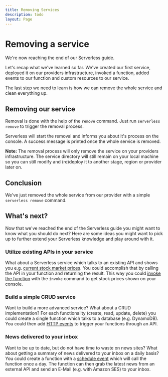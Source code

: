 ```yaml
---
title: Removing Services
description: todo
layout: Page
---
```


# Removing a service

We're now reaching the end of our Serverless guide.

Let's recap what we've learned so far. We've created our first service, deployed it on our providers infrastructure, invoked a function, added events to our function and custom resources to our service.

The last step we need to learn is how we can remove the whole service and clean everything up.

##  Removing our service

Removal is done with the help of the `remove` command. Just run `serverless remove` to trigger the removal process.

Serverless will start the removal and informs you about it's process on the console.
A success message is printed once the whole service is removed.

**Note:** The removal process will only remove the service on your providers infrastructure. The service directory will still remain on your local machine so you can still modify and (re)deploy it to another stage, region or provider later on.

## Conclusion

We've just removed the whole service from our provider with a simple `serverless remove` command.

## What's next?

Now that we've reached the end of the Serverless guide you might want to know what you should do next?
Here are some ideas you might want to pick up to further extend your Serverless knowledge and play around with it.

### Utilize existing APIs in your service

What about a Serverless service which talks to an existing API and shows you e.g.
[current stock market prices](http://www.google.com/finance/info?q=NASDAQ:AMZN). You could accomplish that by calling the API in your function and returning the result. This way you could [invoke the function](invoking-a-function.md) with the `invoke` command to get stock prices shown on your console.

### Build a simple CRUD service

Want to build a more advanced service? What about a CRUD implementation? For each functionality (create, read, update, delete) you could create a single function which talks to a database (e.g. DynamoDB). You could then add [HTTP events](overview-of-event-sources.md) to trigger your functions through an API.

### News delivered to your inbox

Want to be up to date, but do not have time to waste on news sites? What about getting a summary of news delivered to your inbox on a daily basis? You could create a function with a [schedule event](overview-of-event-sources.md) which will call the function once a day. The function can then grab the latest news from an external API and send an E-Mail (e.g. with Amazon SES) to your inbox.
